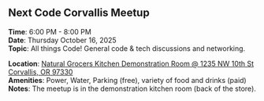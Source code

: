 ## Next Code Corvallis Meetup

**Time**: 6:00 PM - 8:00 PM<br>
**Date**: Thursday October 16, 2025<br>
**Topic**: All things Code! General code & tech discussions and networking.

**Location**: [Natural Grocers Kitchen Demonstration Room @ 1235 NW 10th St Corvallis, OR 97330](https://maps.app.goo.gl/gHs9tzfvrwq3XjoLA)<br>
**Amenities**: Power, Water, Parking (free), variety of food and drinks (paid)<br> 
**Notes**: The meetup is in the demonstration kitchen room (back of the store).
